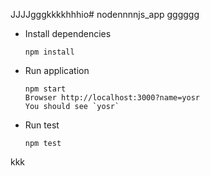 JJJJgggkkkkhhhio# nodennnnjs_app
gggggg
* Install dependencies
  
      npm install
    
* Run application

      npm start
      Browser http://localhost:3000?name=yosr
      You should see `yosr`
    
* Run test
  
      npm test
kkk
